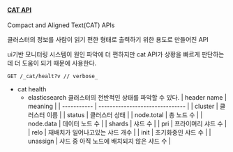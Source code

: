 #### [CAT API](https://www.elastic.co/guide/en/elasticsearch/reference/current/cat.html)
Compact and Aligned Text(CAT) APIs

클러스터의 정보를 사람이 읽기 편한 형태로 출력하기 위한 용도로 만들어진 API

ui기반 모니터링 시스템이 원인 파악에 더 편하지만 cat API가 상황을 빠르게 판단하는데 더 도움이 되기 때문에 사용한다.

``` curl
GET /_cat/healt?v // verbose_
```
- cat health
	- elasticsearch 클러스터의 전반적인 상태를 파악할 수 있다.
| header name | meaning                         |
| ----------- | ------------------------------- |
| cluster     | 클러스터 이름                   |
| status      | 클러스터 상태                   |
| node.total  | 총 노드 수                      |
| node.data   | 데이터 노드 수                  |
| shards      | 샤드 수                         |
| pri         | 프라이머리 샤드 수              |
| relo        | 재배치가 일어나고있는 샤드 개수 |
| init        | 초기화중인 샤드 수              |
| unassign    | 샤드 중 아직 노드에 배치되지 않은 샤드 수                                |
